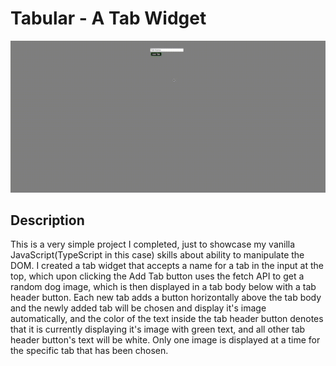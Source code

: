 # Tabular - A Tab Widget

!['Tabular'](Tabular.gif)

## Description
This is a very simple project I completed, just to showcase my vanilla JavaScript(TypeScript in this case) skills about ability to manipulate the DOM. I created a tab widget that accepts a name for a tab in the input at the top, which upon clicking the Add Tab button uses the fetch API to get a random dog image, which is then displayed in a tab body below with a tab header button. Each new tab adds a button horizontally above the tab body and the newly added tab will be chosen and display it's image automatically, and the color of the text inside the tab header button denotes that it is currently displaying it's image with green text, and all other tab header button's text will be white. Only one image is displayed at a time for the specific tab that has been chosen.